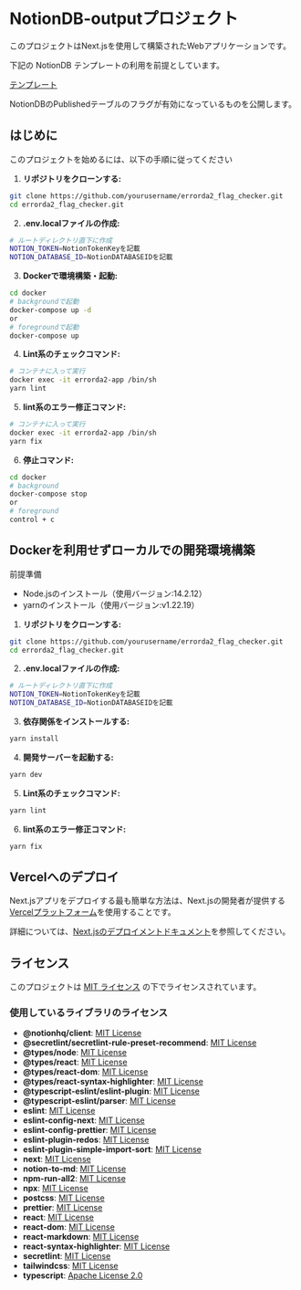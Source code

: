 # NotionDB-outputプロジェクト

このプロジェクトはNext.jsを使用して構築されたWebアプリケーションです。

下記の NotionDB テンプレートの利用を前提としています。

[テンプレート](https://honored-motion-55e.notion.site/129eaa80727680f19b06d02621f24066?v=129eaa807276819899ee000c30bb0f5b&pvs=4)

NotionDBのPublishedテーブルのフラグが有効になっているものを公開します。

## はじめに

このプロジェクトを始めるには、以下の手順に従ってください

1. **リポジトリをクローンする:**

```sh
git clone https://github.com/yourusername/errorda2_flag_checker.git
cd errorda2_flag_checker.git
```

2. **.env.localファイルの作成:**

```sh
# ルートディレクトリ直下に作成
NOTION_TOKEN=NotionTokenKeyを記載
NOTION_DATABASE_ID=NotionDATABASEIDを記載
```

3. **Dockerで環境構築・起動:**

```sh
cd docker
# backgroundで起動
docker-compose up -d
or
# foregroundで起動
docker-compose up
```

4. **Lint系のチェックコマンド:**

```sh
# コンテナに入って実行
docker exec -it errorda2-app /bin/sh
yarn lint
```

5. **lint系のエラー修正コマンド:**

```sh
# コンテナに入って実行
docker exec -it errorda2-app /bin/sh
yarn fix
```

6. **停止コマンド:**

```sh
cd docker
# background
docker-compose stop
or
# foreground
control + c
```

## Dockerを利用せずローカルでの開発環境構築

 前提準備
 - Node.jsのインストール（使用バージョン:14.2.12）
 - yarnのインストール（使用バージョン:v1.22.19）

1. **リポジトリをクローンする:**

```sh
git clone https://github.com/yourusername/errorda2_flag_checker.git
cd errorda2_flag_checker.git
```

2. **.env.localファイルの作成:**

```sh
# ルートディレクトリ直下に作成
NOTION_TOKEN=NotionTokenKeyを記載
NOTION_DATABASE_ID=NotionDATABASEIDを記載
```

3. **依存関係をインストールする:**

```sh
yarn install
```

4. **開発サーバーを起動する:**

```sh
yarn dev
```

5. **Lint系のチェックコマンド:**

```sh
yarn lint
```

6. **lint系のエラー修正コマンド:**

```sh
yarn fix
```

## Vercelへのデプロイ

Next.jsアプリをデプロイする最も簡単な方法は、Next.jsの開発者が提供する[Vercelプラットフォーム](https://vercel.com/new?utm_medium=default-template&filter=next.js&utm_source=create-next-app&utm_campaign=create-next-app-readme)を使用することです。

詳細については、[Next.jsのデプロイメントドキュメント](https://nextjs.org/docs/deployment)を参照してください。

## ライセンス

このプロジェクトは [MIT ライセンス](./LICENSE) の下でライセンスされています。

### 使用しているライブラリのライセンス
- **@notionhq/client**: [MIT License](https://github.com/makenotion/notion-sdk-js/blob/main/LICENSE)
- **@secretlint/secretlint-rule-preset-recommend**: [MIT License](https://github.com/secretlint/secretlint/blob/main/packages/%40secretlint/secretlint-rule-preset-recommend/LICENSE)
- **@types/node**: [MIT License](https://github.com/DefinitelyTyped/DefinitelyTyped/blob/master/LICENSE)
- **@types/react**: [MIT License](https://github.com/DefinitelyTyped/DefinitelyTyped/blob/master/LICENSE)
- **@types/react-dom**: [MIT License](https://github.com/DefinitelyTyped/DefinitelyTyped/blob/master/LICENSE)
- **@types/react-syntax-highlighter**: [MIT License](https://github.com/DefinitelyTyped/DefinitelyTyped/blob/master/LICENSE)
- **@typescript-eslint/eslint-plugin**: [MIT License](https://github.com/typescript-eslint/typescript-eslint/blob/main/LICENSE)
- **@typescript-eslint/parser**: [MIT License](https://github.com/typescript-eslint/typescript-eslint/blob/main/LICENSE)
- **eslint**: [MIT License](https://github.com/eslint/eslint/blob/main/LICENSE)
- **eslint-config-next**: [MIT License](https://github.com/vercel/next.js/blob/canary/license.md)
- **eslint-config-prettier**: [MIT License](https://github.com/prettier/eslint-config-prettier/blob/main/LICENSE)
- **eslint-plugin-redos**: [MIT License](https://github.com/ljharb/eslint-plugin-redos/blob/main/LICENSE)
- **eslint-plugin-simple-import-sort**: [MIT License](https://github.com/lydell/eslint-plugin-simple-import-sort/blob/main/LICENSE)
- **next**: [MIT License](https://github.com/vercel/next.js/blob/canary/license.md)
- **notion-to-md**: [MIT License](https://github.com/souvikinator/notion-to-md/blob/main/LICENSE)
- **npm-run-all2**: [MIT License](https://github.com/mysticatea/npm-run-all/blob/master/LICENSE)
- **npx**: [MIT License](https://github.com/npm/npx/blob/latest/LICENSE)
- **postcss**: [MIT License](https://github.com/postcss/postcss/blob/main/LICENSE)
- **prettier**: [MIT License](https://github.com/prettier/prettier/blob/main/LICENSE)
- **react**: [MIT License](https://github.com/facebook/react/blob/main/LICENSE)
- **react-dom**: [MIT License](https://github.com/facebook/react/blob/main/LICENSE)
- **react-markdown**: [MIT License](https://github.com/remarkjs/react-markdown/blob/main/license)
- **react-syntax-highlighter**: [MIT License](https://github.com/react-syntax-highlighter/react-syntax-highlighter/blob/master/LICENSE)
- **secretlint**: [MIT License](https://github.com/secretlint/secretlint/blob/main/LICENSE)
- **tailwindcss**: [MIT License](https://github.com/tailwindlabs/tailwindcss/blob/master/LICENSE)
- **typescript**: [Apache License 2.0](https://github.com/microsoft/TypeScript/blob/main/LICENSE.txt)
